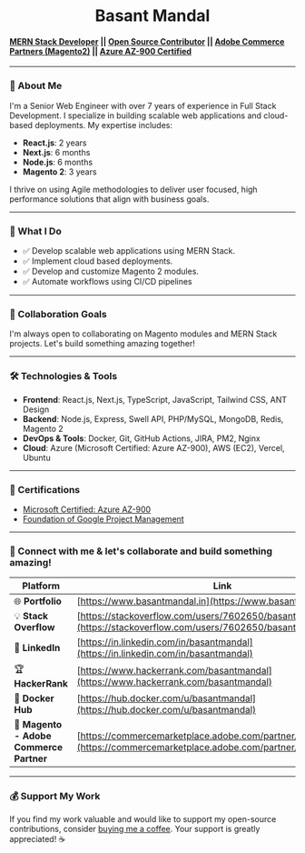 <H1 align="center">Basant Mandal</H1>

#### [MERN Stack Developer](https://www.basantmandal.in/) || [Open Source Contributor](https://github.com/basantmandal?tab=repositories) || [Adobe Commerce Partners (Magento2)](https://commercemarketplace.adobe.com/partner/Basant+Mandal) || [Azure AZ-900 Certified](https://www.credly.com/badges/3cf23be6-bbba-4d4f-ae64-af8bf5ca58ee)

---

### 👋 About Me

I'm a Senior Web Engineer with over 7 years of experience in Full Stack Development. I specialize in building scalable web applications and cloud-based deployments. My expertise includes:

-   **React.js**: 2 years
-   **Next.js**: 6 months
-   **Node.js**: 6 months
-   **Magento 2**: 3 years

I thrive on using Agile methodologies to deliver user focused, high performance solutions that align with business goals.

---

### 🌱 What I Do

-   ✅ Develop scalable web applications using MERN Stack.
-   ✅ Implement cloud based deployments.
-   ✅ Develop and customize Magento 2 modules.
-   ✅ Automate workflows using CI/CD pipelines

---

### 👯 Collaboration Goals

I'm always open to collaborating on Magento modules and MERN Stack projects. Let's build something amazing together!

---

### 🛠️ Technologies & Tools

-   **Frontend**: React.js, Next.js, TypeScript, JavaScript, Tailwind CSS, ANT Design
-   **Backend**: Node.js, Express, Swell API, PHP/MySQL, MongoDB, Redis, Magento 2
-   **DevOps & Tools**: Docker, Git, GitHub Actions, JIRA, PM2, Nginx
-   **Cloud**: Azure (Microsoft Certified: Azure AZ-900), AWS (EC2), Vercel, Ubuntu

---

### 🍰 Certifications

-   [Microsoft Certified: Azure AZ-900](https://www.credly.com/badges/3cf23be6-bbba-4d4f-ae64-af8bf5ca58ee)
-   [Foundation of Google Project Management](https://www.coursera.org/account/accomplishments/verify/VB9FYJCQLT7F)

---

### 🚀 Connect with me & let's collaborate and build something amazing!

| Platform                                | Link                                                                                                                       |
| --------------------------------------- | -------------------------------------------------------------------------------------------------------------------------- |
| 🌐 **Portfolio**                        | [https://www.basantmandal.in](https://www.basantmandal.in)                                                                 |
| 💡 **Stack Overflow**                   | [https://stackoverflow.com/users/7602650/basant-mandal](https://stackoverflow.com/users/7602650/basant-mandal)             |
| 👔 **LinkedIn**                         | [https://in.linkedin.com/in/basantmandal](https://in.linkedin.com/in/basantmandal)                                         |
| 🏆 **HackerRank**                       | [https://www.hackerrank.com/basantmandal](https://www.hackerrank.com/basantmandal)                                         |
| 🐳 **Docker Hub**                       | [https://hub.docker.com/u/basantmandal](https://hub.docker.com/u/basantmandal)                                             |
| 🏬 **Magento - Adobe Commerce Partner** | [https://commercemarketplace.adobe.com/partner/Basant+Mandal](https://commercemarketplace.adobe.com/partner/Basant+Mandal) |

---

### 💰 Support My Work

If you find my work valuable and would like to support my open-source contributions, consider [buying me a coffee](https://www.buymeacoffee.com/basantmandal). Your support is greatly appreciated! ☕
